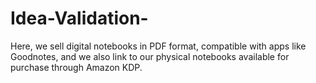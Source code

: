 # Idea-Validation-
Here, we sell digital notebooks in PDF format, compatible with apps like Goodnotes, and we also link to our physical notebooks available for purchase through Amazon KDP.
